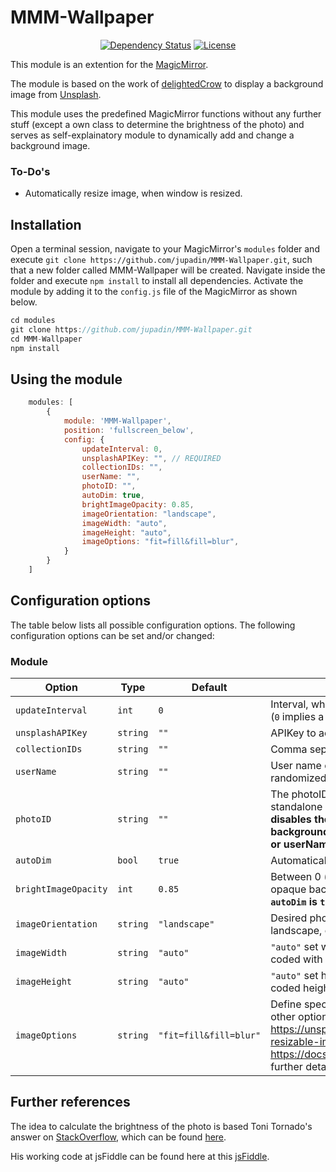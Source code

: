 # MMM-Wallpaper

<p style="text-align: center">
    <a href="https://david-dm.org/jupadin/MMM-Wallpaper"><img src="https://david-dm.org/jupadin/MMM-Wallpaper.svg" alt ="Dependency Status"></a>
    <a href="https://choosealicense.com/licenses/mit"><img src="https://img.shields.io/badge/license-MIT-blue.svg" alt="License"></a>
</p>

This module is an extention for the [MagicMirror](https://github.com/MichMich/MagicMirror).

The module is based on the work of [delightedCrow](https://github.com/delightedCrow/WallberryTheme) to display a background image from [Unsplash](https://unsplash.com).

This module uses the predefined MagicMirror functions without any further stuff (except a own class to determine the brightness of the photo) and serves as self-explainatory module to dynamically add and change a background image.

### To-Do's
- Automatically resize image, when window is resized.

## Installation

Open a terminal session, navigate to your MagicMirror's `modules` folder and execute `git clone https://github.com/jupadin/MMM-Wallpaper.git`, such that a new folder called MMM-Wallpaper will be created.
Navigate inside the folder and execute `npm install` to install all dependencies.
Activate the module by adding it to the `config.js` file of the MagicMirror as shown below.

````javascript
cd modules
git clone https://github.com/jupadin/MMM-Wallpaper.git
cd MMM-Wallpaper
npm install
````

## Using the module
````javascript
    modules: [
        {
            module: 'MMM-Wallpaper',
            position: 'fullscreen_below',
            config: {
                updateInterval: 0,
                unsplashAPIKey: "", // REQUIRED
                collectionIDs: "",
                userName: "",
                photoID: "", 
                autoDim: true, 
                brightImageOpacity: 0.85, 
                imageOrientation: "landscape",
                imageWidth: "auto",
                imageHeight: "auto",
                imageOptions: "fit=fill&fill=blur",
            }
        }
    ]
````

## Configuration options

The table below lists all possible configuration options.
The following configuration options can be set and/or changed:

### Module

| Option | Type | Default | Description |
| ---- | ---- | ---- | ---- |
| `updateInterval` | `int` | `0` | Interval, when a new background image is fetched (`0` implies a single fetch) |
| `unsplashAPIKey` | `string` | `""` | APIKey to access the Unsplash databse **REQUIRED** |
| `collectionIDs`| `string` | `""` | Comma separated list of Unsplash collection IDs |
| `userName`| `string` | `""` | User name of Unsplash user to further restrict the randomized photo selection. |
| `photoID` | `string` | `""` | The photoID can be found in the address bar in the standalone photo page. **Note: This option (if set) disables the background image randomized background change by given collectionIDs and / or userName)**|
| `autoDim` | `bool` | `true` | Automatically darken bright images |
| `brightImageOpacity` | `int` | `0.85` | Between 0 (black background) and 1 (visible opaque background), **Note: Only used when `autoDim` is `true`** |
| `imageOrientation` | `string` | `"landscape"` | Desired photo orientation - can be portrait, landscape, or squarish |
| `imageWidth` | `string` | `"auto"` | `"auto"` set width to screen, or specify a hard-coded with in pixels |
| `imageHeight` | `string` | `"auto"` | `"auto"` set height to screen, or specify a hard-coded height in pixels |
| `imageOptions` | `string` | `"fit=fill&fill=blur"` | Define special options to fetch photo. Possible other options: `fit=scale` or `fit=crop`. See https://unsplash.com/documentation#dynamically-resizable-images and https://docs.imgix.com/apis/rendering/size/fit for further details. |

## Further references
The idea to calculate the brightness of the photo is based Toni Tornado's answer on [StackOverflow](https://stackoverflow.com/questions/13762864/image-dark-light-detection-client-sided-script), which can be found [here](https://stackoverflow.com/a/13766539).

His working code at jsFiddle can be found here at this [jsFiddle](http://jsfiddle.net/s7Wx2/328/).